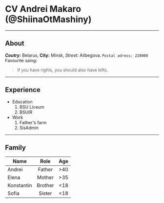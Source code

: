 # CV Andrei Makaro (@ShiinaOtMashiny)
***
## About
***Coutry:*** Belarus, **City:** Minsk, *Street:* Alibegova.
`Postal adress: 220000`
Favourite saing:
> If you have rights, you should also have lefts.
***
## Experience
* Education
    1. BSU Liceum
    2. BSUIR
* Work
    1. Father's farm
    2. SisAdmin
***
## Family
   Name   |  Role   |  Age  
----------|:-------:|:-----:
Andrei    |Father   |\>40
Elena     |Mother   |\>35
Konstantin|Brother  |\<18
Sofia     |Sister   |\<18

